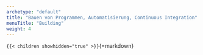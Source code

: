 ```yaml
---
archetype: "default"
title: "Bauen von Programmen, Automatisierung, Continuous Integration"
menuTitle: "Building"
weight: 4
---
```



`{{< children showhidden="true" >}}`{=markdown}
